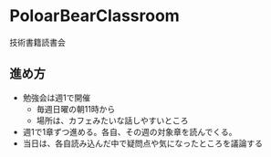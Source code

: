 # PoloarBearClassroom
技術書籍読書会

## 進め方
* 勉強会は週1で開催
    * 毎週日曜の朝11時から
    * 場所は、カフェみたいな話しやすいところ
* 週1で1章ずつ進める。各自、その週の対象章を読んでくる。
* 当日は、各自読み込んだ中で疑問点や気になったところを議論する
